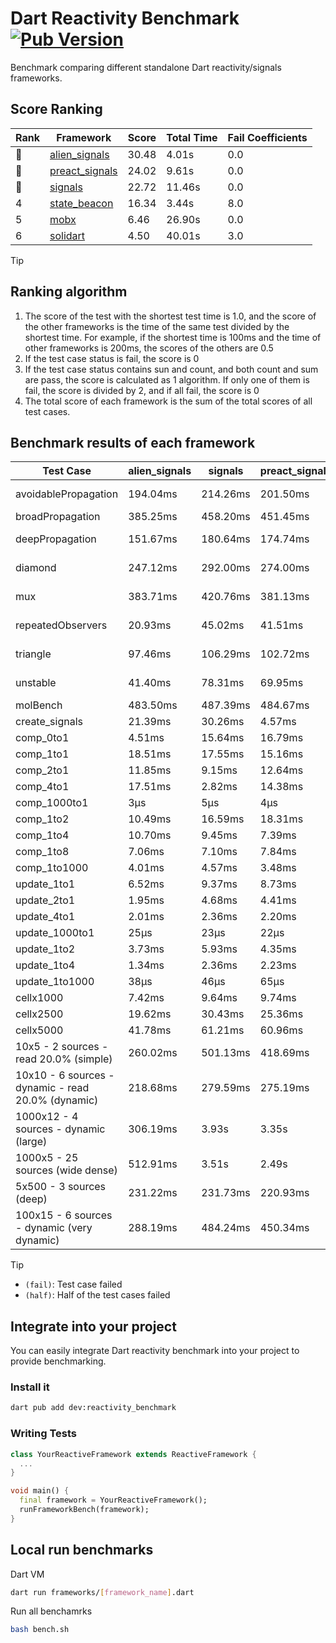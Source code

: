 # Dart Reactivity Benchmark [![Pub Version](https://img.shields.io/pub/v/reactivity_benchmark)](https://pub.dev/packages/reactivity_benchmark)

Benchmark comparing different standalone Dart reactivity/signals frameworks.

## Score Ranking

<!-- Rank Table -->
| Rank | Framework | Score | Total Time | Fail Coefficients |
|---|---|---|---|---|
| 🥇 | [alien_signals](https://pub.dev/packages/alien_signals) | 30.48 | 4.01s | 0.0 |
| 🥈 | [preact_signals](https://pub.dev/packages/preact_signals) | 24.02 | 9.61s | 0.0 |
| 🥉 | [signals](https://pub.dev/packages/signals) | 22.72 | 11.46s | 0.0 |
| 4 | [state_beacon](https://pub.dev/packages/state_beacon) | 16.34 | 3.44s | 8.0 |
| 5 | [mobx](https://pub.dev/packages/mobx) | 6.46 | 26.90s | 0.0 |
| 6 | [solidart](https://pub.dev/packages/solidart) | 4.50 | 40.01s | 3.0 |
<!-- Rank Table End -->

> [!TIP]
> ## Ranking algorithm
>
> 1. The score of the test with the shortest test time is 1.0, and the score of the other frameworks is the time of the same test divided by the shortest time. For example, if the shortest time is 100ms and the time of other frameworks is 200ms, the scores of the others are 0.5
> 2. If the test case status is fail, the score is 0
> 3. If the test case status contains sun and count, and both count and sum are pass, the score is calculated as 1 algorithm. If only one of them is fail, the score is divided by 2, and if all fail, the score is 0
> 4. The total score of each framework is the sum of the total scores of all test cases.

## Benchmark results of each framework

<!-- Benchmark Table -->
| Test Case | alien_signals | signals | preact_signals | solidart | state_beacon | mobx |
|---|---|---|---|---|---|---|
| avoidablePropagation | 194.04ms | 214.26ms | 201.50ms | 2.25s | 169.90ms (fail) | 2.27s |
| broadPropagation | 385.25ms | 458.20ms | 451.45ms | 5.70s | 6.85ms (fail) | 4.28s |
| deepPropagation | 151.67ms | 180.64ms | 174.74ms | 2.04s | 142.00ms (fail) | 1.53s |
| diamond | 247.12ms | 292.00ms | 274.00ms | 3.56s | 190.69ms (fail) | 2.44s |
| mux | 383.71ms | 420.76ms | 381.13ms | 2.11s | 190.33ms (fail) | 1.80s |
| repeatedObservers | 20.93ms | 45.02ms | 41.51ms | 215.54ms | 53.87ms (fail) | 223.52ms |
| triangle | 97.46ms | 106.29ms | 102.72ms | 1.15s | 77.02ms (fail) | 753.87ms |
| unstable | 41.40ms | 78.31ms | 69.95ms | 346.76ms | 337.18ms (fail) | 345.70ms |
| molBench | 483.50ms | 487.39ms | 484.67ms | 1.73s | 900μs | 583.79ms |
| create_signals | 21.39ms | 30.26ms | 4.57ms | 71.83ms | 62.16ms | 61.37ms |
| comp_0to1 | 4.51ms | 15.64ms | 16.79ms | 31.29ms | 48.29ms | 20.70ms |
| comp_1to1 | 18.51ms | 17.55ms | 15.16ms | 42.39ms | 51.31ms | 31.39ms |
| comp_2to1 | 11.85ms | 9.15ms | 12.64ms | 20.06ms | 33.17ms | 21.29ms |
| comp_4to1 | 17.51ms | 2.82ms | 14.38ms | 17.37ms | 17.03ms | 21.25ms |
| comp_1000to1 | 3μs | 5μs | 4μs | 2.03ms | 44μs | 15μs |
| comp_1to2 | 10.49ms | 16.59ms | 18.31ms | 29.66ms | 45.05ms | 34.48ms |
| comp_1to4 | 10.70ms | 9.45ms | 7.39ms | 27.24ms | 42.66ms | 19.54ms |
| comp_1to8 | 7.06ms | 7.10ms | 7.84ms | 22.66ms | 42.84ms | 21.89ms |
| comp_1to1000 | 4.01ms | 4.57ms | 3.48ms | 18.38ms | 39.41ms | 15.26ms |
| update_1to1 | 6.52ms | 9.37ms | 8.73ms | 42.69ms | 8.71ms | 26.64ms |
| update_2to1 | 1.95ms | 4.68ms | 4.41ms | 21.64ms | 2.90ms | 13.94ms |
| update_4to1 | 2.01ms | 2.36ms | 2.20ms | 10.79ms | 2.65ms | 7.33ms |
| update_1000to1 | 25μs | 23μs | 22μs | 120μs | 15μs | 62μs |
| update_1to2 | 3.73ms | 5.93ms | 4.35ms | 21.78ms | 4.16ms | 13.92ms |
| update_1to4 | 1.34ms | 2.36ms | 2.23ms | 10.95ms | 1.48ms | 6.96ms |
| update_1to1000 | 38μs | 46μs | 65μs | 223μs | 394μs | 162μs |
| cellx1000 | 7.42ms | 9.64ms | 9.74ms | 157.21ms | 5.09ms | 68.34ms |
| cellx2500 | 19.62ms | 30.43ms | 25.36ms | 477.94ms | 18.20ms | 246.66ms |
| cellx5000 | 41.78ms | 61.21ms | 60.96ms | 1.06s | 55.24ms | 523.15ms |
| 10x5 - 2 sources - read 20.0% (simple) | 260.02ms | 501.13ms | 418.69ms | 2.64s (half) | 246.76ms | 2.00s |
| 10x10 - 6 sources - dynamic - read 20.0% (dynamic) | 218.68ms | 279.59ms | 275.19ms | 2.40s (half) | 206.60ms | 1.50s |
| 1000x12 - 4 sources - dynamic (large) | 306.19ms | 3.93s | 3.35s | 4.10s (half) | 334.81ms | 1.75s |
| 1000x5 - 25 sources (wide dense) | 512.91ms | 3.51s | 2.49s | 4.86s (half) | 505.29ms | 3.47s |
| 5x500 - 3 sources (deep) | 231.22ms | 231.73ms | 220.93ms | 2.03s (half) | 231.30ms | 1.12s |
| 100x15 - 6 sources - dynamic (very dynamic) | 288.19ms | 484.24ms | 450.34ms | 2.80s (half) | 262.21ms | 1.67s |
<!-- Benchmark Table End -->

> [!TIP]
> - `(fail)`: Test case failed
> - `(half)`: Half of the test cases failed

## Integrate into your project

You can easily integrate Dart reactivity benchmark into your project to provide benchmarking.

### Install it

```bash
dart pub add dev:reactivity_benchmark
```

### Writing Tests

```dart
class YourReactiveFramework extends ReactiveFramework {
  ...
}

void main() {
  final framework = YourReactiveFramework();
  runFrameworkBench(framework);
}
```

## Local run benchmarks

Dart VM
```bash
dart run frameworks/[framework_name].dart
```

Run all benchamrks
```bash
bash bench.sh
```
